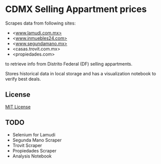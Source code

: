 # CDMX Selling Appartment prices

Scrapes data from following sites:

- <www.lamudi.com.mx>
- <www.inmuebles24.com>
- <www.segundamano.mx>
- <casas.trovit.com.mx>
- <propiedades.com>

to retrieve info from Distrito Federal (DF) selling appartments.

Stores historical data in local storage and has a visualization
notebook to verify best deals.


## License

[MIT License](./LICENSE)


## TODO

- Selenium for Lamudi
- Segunda Mano Scraper
- Trovit Scraper
- Propiedades Scraper
- Analysis Notebook
